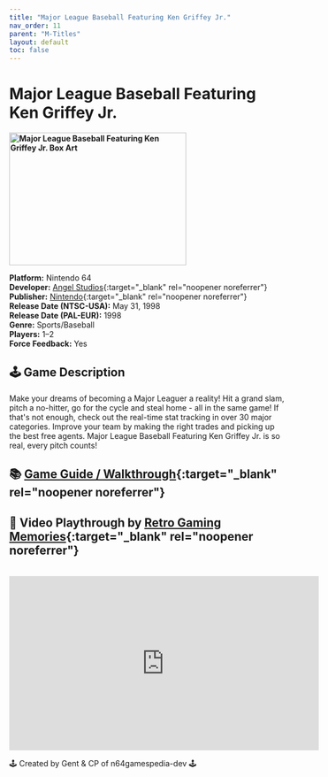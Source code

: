```yaml
---
title: "Major League Baseball Featuring Ken Griffey Jr."
nav_order: 11
parent: "M-Titles"
layout: default
toc: false
---
```


# Major League Baseball Featuring Ken Griffey Jr.

<b>
<img src="https://images.launchbox-app.com/3bb546cc-c883-43c3-b603-8ed3e6acbb2b.jpg" alt="Major League Baseball Featuring Ken Griffey Jr. Box Art" width="320" height="240" />
</b>

**Platform:** Nintendo 64  
**Developer:** [Angel Studios](https://en.wikipedia.org/wiki/Rockstar_San_Diego){:target="_blank" rel="noopener noreferrer"}  
**Publisher:** [Nintendo](https://en.wikipedia.org/wiki/Nintendo){:target="_blank" rel="noopener noreferrer"}  
**Release Date (NTSC-USA):** May 31, 1998  
**Release Date (PAL-EUR):** 1998  
**Genre:** Sports/Baseball  
**Players:** 1–2  
**Force Feedback:** Yes  

## 🕹️ Game Description
Make your dreams of becoming a Major Leaguer a reality! Hit a grand slam, pitch a no-hitter, go for the cycle and steal home - all in the same game! If that's not enough, check out the real-time stat tracking in over 30 major categories. Improve your team by making the right trades and picking up the best free agents. Major League Baseball Featuring Ken Griffey Jr. is so real, every pitch counts!

## 📚 [Game Guide / Walkthrough](https://gamefaqs.gamespot.com/n64/197847-major-league-baseball-featuring-ken-griffey-jr/faqs/14385){:target="_blank" rel="noopener noreferrer"}

## 🎥 Video Playthrough by [Retro Gaming Memories](https://www.youtube.com/channel/UCPoQKl0bTa7kzNXMdhoJ49A){:target="_blank" rel="noopener noreferrer"}
<br />  
<iframe width="560" height="315" src="https://www.youtube.com/embed/koDN9_WNsSo" title="Major League Baseball Featuring Ken Griffey Jr. Gameplay" frameborder="0" allowfullscreen></iframe>

🕹️ Created by Gent & CP of n64gamespedia-dev 🕹️  
<!-- Vault Format: n64gamespedia-dev -->  
<!-- Protocol Source: _vault-specs/format-protocol.md -->
